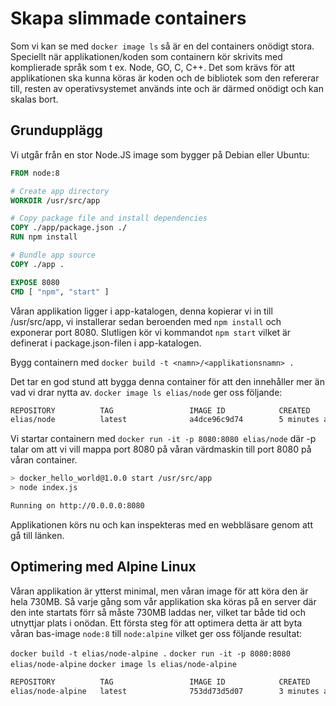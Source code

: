 # Skapa slimmade containers
Som vi kan se med `docker image ls` så är en del containers onödigt stora. Speciellt när applikationen/koden som containern kör skrivits med komplierade språk som t ex. Node, GO, C, C++. Det som krävs för att applikationen ska kunna köras är koden och de bibliotek som den refererar till, resten av operativsystemet används inte och är därmed onödigt och kan skalas bort.

## Grundupplägg
Vi utgår från en stor Node.JS image som bygger på Debian eller Ubuntu:
```Dockerfile
FROM node:8

# Create app directory
WORKDIR /usr/src/app

# Copy package file and install dependencies
COPY ./app/package.json ./
RUN npm install

# Bundle app source
COPY ./app .

EXPOSE 8080
CMD [ "npm", "start" ]
```
Våran applikation ligger i app-katalogen, denna kopierar vi in till /usr/src/app, vi installerar sedan beroenden med `npm install` och exponerar port 8080. Slutligen kör vi kommandot `npm start` vilket är definerat i package.json-filen i app-katalogen.

Bygg containern med `docker build -t <namn>/<applikationsnamn> .`

Det tar en god stund att bygga denna container för att den innehåller mer än vad vi drar nytta av.
`docker image ls elias/node` ger oss följande:
```bash
REPOSITORY          TAG                 IMAGE ID            CREATED             SIZE
elias/node          latest              a4dce96c9d74        5 minutes ago       730MB
```
Vi startar containern med `docker run -it -p 8080:8080 elias/node` där -p talar om att vi vill mappa port 8080 på våran värdmaskin till port 8080 på våran container.
```bash
> docker_hello_world@1.0.0 start /usr/src/app
> node index.js

Running on http://0.0.0.0:8080
```
Applikationen körs nu och kan inspekteras med en webbläsare genom att gå till länken.

## Optimering med Alpine Linux
Våran applikation är ytterst minimal, men våran image för att köra den är hela 730MB. Så varje gång som vår applikation ska köras på en server där den inte startats förr så måste 730MB laddas ner, vilket tar både tid och utnyttjar plats i onödan. Ett första steg för att optimera detta är att byta våran bas-image `node:8` till `node:alpine` vilket ger oss följande resultat:

`docker build -t elias/node-alpine .`
`docker run -it -p 8080:8080 elias/node-alpine`
`docker image ls elias/node-alpine`
```bash
REPOSITORY          TAG                 IMAGE ID            CREATED             SIZE
elias/node-alpine   latest              753dd73d5d07        3 minutes ago       72.1MB
```

